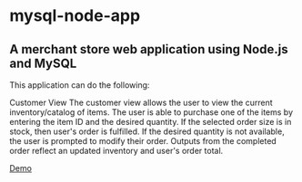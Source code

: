 # mysql-node-app
## A merchant store web application using Node.js and MySQL 


This application can do the following:

Customer View
The customer view allows the user to view the current inventory/catalog of items. The user is able to purchase one of the items by entering the item ID and the desired quantity. If the selected order size is in stock, then user's order is fulfilled.  If the desired quantity is not available, the user is prompted to modify their order. Outputs from the completed order reflect an updated inventory and user's order total. 


 [Demo](https://drive.google.com/file/d/19tSz_Iueo8nIwywHgFc063pbVQ4Fl5Bv/view?usp=sharing)
 